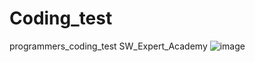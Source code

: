 # Coding_test
programmers_coding_test
SW_Expert_Academy
![image](https://user-images.githubusercontent.com/79825411/111030715-24361280-8447-11eb-99f1-2c841c659454.png)
